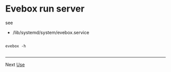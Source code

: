 # Evebox run server


see

* /lib/systemd/system/evebox.service


```

evebox -h


```


----
Next [Use](use.md)
